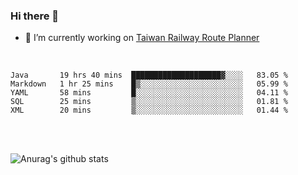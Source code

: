 ### Hi there 👋

- 🔭 I’m currently working on [Taiwan Railway Route Planner](https://github.com/Taiwan-Railway-Route-Planner)

<br/>

<!--START_SECTION:waka-->
```text
Java       19 hrs 40 mins  ████████████████████▓░░░░   83.05 % 
Markdown   1 hr 25 mins    █▒░░░░░░░░░░░░░░░░░░░░░░░   05.99 % 
YAML       58 mins         █░░░░░░░░░░░░░░░░░░░░░░░░   04.11 % 
SQL        25 mins         ▒░░░░░░░░░░░░░░░░░░░░░░░░   01.81 % 
XML        20 mins         ▒░░░░░░░░░░░░░░░░░░░░░░░░   01.44 % 
```
<!--END_SECTION:waka-->

<br/>
<br/>

![Anurag's github stats](https://github-readme-stats.vercel.app/api?username=DepickereSven&show_icons=true&theme=tokyonight)



<!--
**DepickereSven/DepickereSven** is a ✨ _special_ ✨ repository because its `README.md` (this file) appears on your GitHub profile.

Here are some ideas to get you started:

- 🔭 I’m currently working on ...
- 🌱 I’m currently learning ...
- 👯 I’m looking to collaborate on ...
- 🤔 I’m looking for help with ...
- 💬 Ask me about ...
- 📫 How to reach me: ...
- 😄 Pronouns: ...
- ⚡ Fun fact: ...
-->
